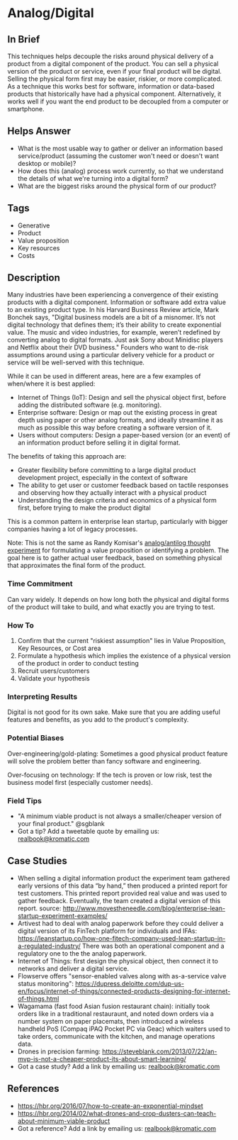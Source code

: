 # Analog/Digital

## In Brief

This techniques helps decouple the risks around physical delivery of a product from a digital component of the product. You can sell a physical version of the product or service, even if your final product will be digital. Selling the physical form first may be easier, riskier, or more complicated. As a technique this works best for software, information or data-based products that historically have had a physical component. Alternatively, it works well if you want the end product to be decoupled from a computer or smartphone.

## Helps Answer

 * What is the most usable way to gather or deliver an information based service/product (assuming the customer won't need or doesn't want desktop or mobile)?
 * How does this (analog) process work currently, so that we understand the details of what we're turning into a digital form?
 * What are the biggest risks around the physical form of our product?

## Tags
 * Generative
 * Product
 * Value proposition
 * Key resources
 * Costs

## Description

Many industries have been experiencing a convergence of their existing products with a digital component. Information or software add extra value to an existing product type. In his Harvard Business Review article, Mark Bonchek says, "Digital business models are a bit of a misnomer. It’s not digital technology that defines them; it’s their ability to create exponential value. The music and video industries, for example, weren’t redefined by converting analog to digital formats. Just ask Sony about Minidisc players and Netflix about their DVD business." Founders who want to de-risk assumptions around using a particular delivery vehicle for a product or service will be well-served with this technique. 

While it can be used in different areas, here are a few examples of when/where it is best applied:
 * Internet of Things (IoT): Design and sell the physical object first, before adding the distributed software (e.g. monitoring).
 * Enterprise software: Design or map out the existing process in great depth using paper or other analog formats, and ideally streamline it as much as possible this way before creating a software version of it.
 * Users without computers: Design a paper-based version (or an event) of an information product before selling it in digital format.

The benefits of taking this approach are:
 * Greater flexibility before committing to a large digital product development project, especially in the context of software
 * The ability to get user or customer feedback based on tactile responses and observing how they actually interact with a physical product
 * Understanding the design criteria and economics of a physical form first, before trying to make the product digital

This is a common pattern in enterprise lean startup, particularly with bigger companies having a lot of legacy processes. 

Note: This is not the same as Randy Komisar's [analog/antilog thought experiment](http://ecorner.stanford.edu/videos/2418/Analogs-and-Antilogs-Nothing-is-Revolutionary) for formulating a value proposition or identifying a problem. The goal here is to gather actual user feedback, based on something physical that approximates the final form of the product. 

### Time Commitment

Can vary widely. It depends on how long both the physical and digital forms of the product will take to build, and what exactly you are trying to test. 

### How To

1. Confirm that the current "riskiest assumption" lies in Value Proposition, Key Resources, or Cost area 
2. Formulate a hypothesis which implies the existence of a physical version of the product in order to conduct testing
3. Recruit users/customers
4. Validate your hypothesis

### Interpreting Results

Digital is not good for its own sake. Make sure that you are adding useful features and benefits, as you add to the product's complexity. 

### Potential Biases

Over-engineering/gold-plating: Sometimes a good physical product feature will solve the problem better than fancy software and engineering.

Over-focusing on technology: If the tech is proven or low risk, test the business model first (especially customer needs).

### Field Tips
* "A minimum viable product is not always a smaller/cheaper version of your final product." @sgblank 
* Got a tip? Add a tweetable quote by emailing us: [realbook@kromatic.com](mailto:realbook@kromatic.com)

## Case Studies
* When selling a digital information product the experiment team gathered early versions of this data “by hand,” then produced a printed report for test customers. This printed report provided real value and was used to gather feedback. Eventually, the team created a digital version of this report. source: http://www.movestheneedle.com/blog/enterprise-lean-startup-experiment-examples/
* Artivest had to deal with analog paperwork before they could deliver a digital version of its FinTech platform for individuals and IFAs: https://leanstartup.co/how-one-fitech-company-used-lean-startup-in-a-regulated-industry/ There was both an operational component and a regulatory one to the the analog paperwork.
* Internet of Things: first design the physical object, then connect it to networks and deliver a digital service. 
* Flowserve offers "sensor-enabled valves along with as-a-service valve status monitoring": https://dupress.deloitte.com/dup-us-en/focus/internet-of-things/connected-products-designing-for-internet-of-things.html
* Wagamama (fast food Asian fusion restaurant chain): initially took orders like in a traditional restauraunt, and noted down orders via a number system on paper placemats, then introduced a wireless handheld PoS (Compaq iPAQ Pocket PC via Geac) which waiters used to take orders, communicate with the kitchen, and manage operations data. 
* Drones in precision farming: https://steveblank.com/2013/07/22/an-mvp-is-not-a-cheaper-product-its-about-smart-learning/
* Got a case study? Add a link by emailing us: [realbook@kromatic.com](mailto:realbook@kromatic.com) 
 
## References
* https://hbr.org/2016/07/how-to-create-an-exponential-mindset
* https://hbr.org/2014/02/what-drones-and-crop-dusters-can-teach-about-minimum-viable-product
* Got a reference? Add a link by emailing us: [realbook@kromatic.com](realbook@kromatic.com) 